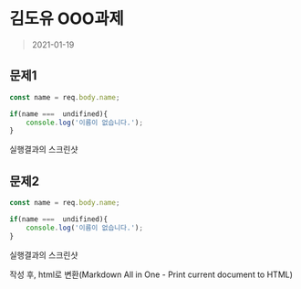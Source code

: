 # 김도유 OOO과제

>2021-01-19

## 문제1

```javascript
const name = req.body.name;

if(name ===  undifined){
    console.log('이름이 없습니다.');
}
```




실행결과의 스크린샷


## 문제2

```javascript
const name = req.body.name;

if(name ===  undifined){
    console.log('이름이 없습니다.');
}
```

실행결과의 스크린샷



작성 후, html로 변환(Markdown All in One - Print current document to HTML)

